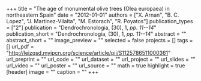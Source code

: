 +++
title = "The age of monumental olive trees (Olea europaea) in northeastern Spain"
date = "2012-01-01"
authors = ["X. Arnan", "B. C. Lopez", "J. Martinez-Vilalta", "M. Estorach", "R. Poyatos"]
publication_types = ["2"]
publication = "Dendrochronologia, (30), 1, _pp. 11--14_"
publication_short = "Dendrochronologia, (30), 1, _pp. 11--14_"
abstract = ""
abstract_short = ""
image_preview = ""
selected = false
projects = []
tags = []
url_pdf = "http://leizqsd.myipcn.org/science/article/pii/S1125786511000361"
url_preprint = ""
url_code = ""
url_dataset = ""
url_project = ""
url_slides = ""
url_video = ""
url_poster = ""
url_source = ""
math = true
highlight = true
[header]
image = ""
caption = ""
+++

